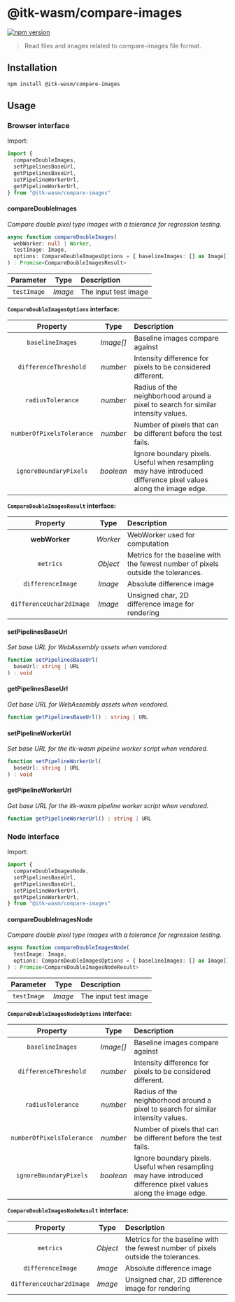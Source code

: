# @itk-wasm/compare-images

[![npm version](https://badge.fury.io/js/@itk-wasm%2Fcompare-images.svg)](https://www.npmjs.com/package/@itk-wasm/compare-images)

> Read files and images related to compare-images file format.

## Installation

```sh
npm install @itk-wasm/compare-images
```

## Usage

### Browser interface

Import:

```js
import {
  compareDoubleImages,
  setPipelinesBaseUrl,
  getPipelinesBaseUrl,
  setPipelineWorkerUrl,
  getPipelineWorkerUrl,
} from "@itk-wasm/compare-images"
```

#### compareDoubleImages

*Compare double pixel type images with a tolerance for regression testing.*

```ts
async function compareDoubleImages(
  webWorker: null | Worker,
  testImage: Image,
  options: CompareDoubleImagesOptions = { baselineImages: [] as Image[], }
) : Promise<CompareDoubleImagesResult>
```

|  Parameter  |   Type  | Description          |
| :---------: | :-----: | :------------------- |
| `testImage` | *Image* | The input test image |

**`CompareDoubleImagesOptions` interface:**

|          Property         |    Type   | Description                                                                                                      |
| :-----------------------: | :-------: | :--------------------------------------------------------------------------------------------------------------- |
|      `baselineImages`     | *Image[]* | Baseline images compare against                                                                                  |
|   `differenceThreshold`   |  *number* | Intensity difference for pixels to be considered different.                                                      |
|     `radiusTolerance`     |  *number* | Radius of the neighborhood around a pixel to search for similar intensity values.                                |
| `numberOfPixelsTolerance` |  *number* | Number of pixels that can be different before the test fails.                                                    |
|   `ignoreBoundaryPixels`  | *boolean* | Ignore boundary pixels. Useful when resampling may have introduced difference pixel values along the image edge. |

**`CompareDoubleImagesResult` interface:**

|         Property         |   Type   | Description                                                                       |
| :----------------------: | :------: | :-------------------------------------------------------------------------------- |
|       **webWorker**      | *Worker* | WebWorker used for computation                                                    |
|         `metrics`        | *Object* | Metrics for the baseline with the fewest number of pixels outside the tolerances. |
|     `differenceImage`    |  *Image* | Absolute difference image                                                         |
| `differenceUchar2dImage` |  *Image* | Unsigned char, 2D difference image for rendering                                  |

#### setPipelinesBaseUrl

*Set base URL for WebAssembly assets when vendored.*

```ts
function setPipelinesBaseUrl(
  baseUrl: string | URL
) : void
```

#### getPipelinesBaseUrl

*Get base URL for WebAssembly assets when vendored.*

```ts
function getPipelinesBaseUrl() : string | URL
```

#### setPipelineWorkerUrl

*Set base URL for the itk-wasm pipeline worker script when vendored.*

```ts
function setPipelineWorkerUrl(
  baseUrl: string | URL
) : void
```

#### getPipelineWorkerUrl

*Get base URL for the itk-wasm pipeline worker script when vendored.*

```ts
function getPipelineWorkerUrl() : string | URL
```

### Node interface

Import:

```js
import {
  compareDoubleImagesNode,
  setPipelinesBaseUrl,
  getPipelinesBaseUrl,
  setPipelineWorkerUrl,
  getPipelineWorkerUrl,
} from "@itk-wasm/compare-images"
```

#### compareDoubleImagesNode

*Compare double pixel type images with a tolerance for regression testing.*

```ts
async function compareDoubleImagesNode(
  testImage: Image,
  options: CompareDoubleImagesOptions = { baselineImages: [] as Image[], }
) : Promise<CompareDoubleImagesNodeResult>
```

|  Parameter  |   Type  | Description          |
| :---------: | :-----: | :------------------- |
| `testImage` | *Image* | The input test image |

**`CompareDoubleImagesNodeOptions` interface:**

|          Property         |    Type   | Description                                                                                                      |
| :-----------------------: | :-------: | :--------------------------------------------------------------------------------------------------------------- |
|      `baselineImages`     | *Image[]* | Baseline images compare against                                                                                  |
|   `differenceThreshold`   |  *number* | Intensity difference for pixels to be considered different.                                                      |
|     `radiusTolerance`     |  *number* | Radius of the neighborhood around a pixel to search for similar intensity values.                                |
| `numberOfPixelsTolerance` |  *number* | Number of pixels that can be different before the test fails.                                                    |
|   `ignoreBoundaryPixels`  | *boolean* | Ignore boundary pixels. Useful when resampling may have introduced difference pixel values along the image edge. |

**`CompareDoubleImagesNodeResult` interface:**

|         Property         |   Type   | Description                                                                       |
| :----------------------: | :------: | :-------------------------------------------------------------------------------- |
|         `metrics`        | *Object* | Metrics for the baseline with the fewest number of pixels outside the tolerances. |
|     `differenceImage`    |  *Image* | Absolute difference image                                                         |
| `differenceUchar2dImage` |  *Image* | Unsigned char, 2D difference image for rendering                                  |
